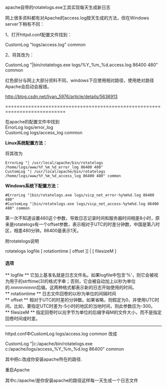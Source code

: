 apache自带的rotatelogs.exe工具实现每天生成新日志



网上很多资料都有对Apache的access.log按天生成的方法，但在Windows server下稍有不同：

1、打开httpd.conf配置文件找到：

CustomLog "logs/access.log" common

2、将其改为：

CustomLog "|bin/rotatelogs.exe logs/%Y_%m_%d.access.log 86400 480" common

  
红色部分与网上大部分资料不同，windows下应使用相对路径，使用绝对路径Apache会启动会报错。

http://blog.csdn.net/liyan_5976/article/details/5636913

===========================================================================

在apache的配置文件中找到  
ErrorLog logs/error_log  
CustomLog logs/access_log common

**Linux系统配置方法：**

将其改为   
    
    ErrorLog "| /usr/local/apache/bin/rotatelogs /home/logs/www/%Y_%m_%d_error_log 86400 480"  
    CustomLog "| /usr/local/apache/bin/rotatelogs /home/logs/www/%Y_%m_%d_access_log 86400 480" common

**Windows系统下配置方法：**

    #ErrorLog "|bin/rotatelogs.exe logs/vicp_net_error-%y%m%d.log 86400 480"  
    #CustomLog "|bin/rotatelogs.exe logs/vicp_net_access-%y%m%d.log 86400 480" common

第一次不知道设置480这个参数，导致日志记录时间和服务器时间相差8小时，原来是rotatelogs有一个offset参数，表示相对于UTC的时差分钟数，中国是第八时区，相差480分钟。86400是表示1天。

附rotatelogs说明

rotatelogs logfile [ rotationtime [ offset ]] | [ filesizeM ]

#### 选项  
** logfile  **
它加上基准名就是日志文件名。如果logfile中包含’%'，则它会被视为用于的strftime(3)的格式字串；否则，它会被自动加上以秒为单位的.nnnnnnnnnn后缀。这两种格式都表示新的日志开始使用的时间。  
** rotationtime  **
日志文件回卷的以秒为单位的间隔时间  
** offset  **
相对于UTC的时差的分钟数。如果省略，则假定为0，并使用UTC时间。比如，要指定UTC时差为-5小时的地区的当地时间，则此参数应为-300。  
** filesizeM  **
指定回卷时以兆字节为单位的后缀字母M的文件大小，而不是指定回卷时间或时差。

---------------

httpd.conf中CustomLog logs/access.log common 改成

CustomLog "|c:/apache/bin/rotatelogs.exe c:/apache/logs/access_%Y_%m_%d.log 86400" common

其中把c:改成你安装apache所在的路径.

重启Apache

其中c:/apache/是你安装apache的路径这样每一天生成一个日志文件

